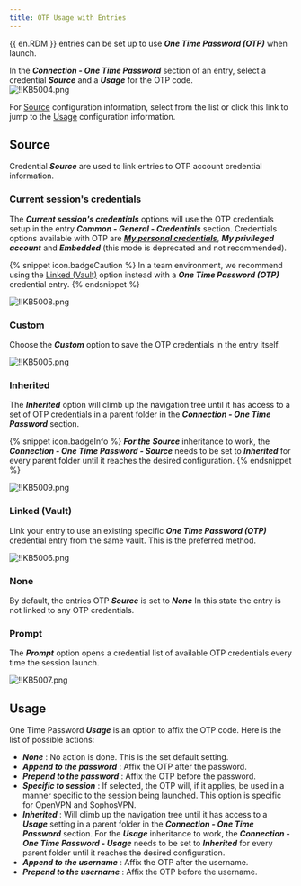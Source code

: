 ```yaml
---
title: OTP Usage with Entries
---
```

{{ en.RDM }} entries can be set up to use ***One Time Password (OTP)*** when launch.  

In the ***Connection - One Time Password*** section of an entry, select a credential ***Source*** and a ***Usage*** for the OTP code.  
![!!KB5004.png](https://webdevolutions.azureedge.net/docs/en/kb/KB5004.png)

For <a href="#source">Source</a> configuration information, select from the list or click this link to jump to the <a href="#usage">Usage</a> configuration information.

## Source <a name="source"></a>

Credential ***Source*** are used to link entries to OTP account credential information.  

### Current session's credentials

The ***Current session's credentials*** options will use the OTP credentials setup in the entry ***Common - General - Credentials*** section. Credentials options available with OTP are [***My personal credentials***](https://helprdm.devolutions.net/file_templates_mypersonalcredentials.html), ***My privileged account*** and ***Embedded*** (this mode is deprecated and not recommended).  

{% snippet icon.badgeCaution %}
In a team environment, we recommend using the <a href="#linked">Linked (Vault)</a> option instead with a ***One Time Password (OTP)*** credential entry.
{% endsnippet %}  

![!!KB5008.png](https://webdevolutions.azureedge.net/docs/en/kb/KB5008.png)

### Custom

Choose the ***Custom*** option to save the OTP credentials in the entry itself.  

![!!KB5005.png](https://webdevolutions.azureedge.net/docs/en/kb/KB5005.png)

### Inherited

The ***Inherited*** option will climb up the navigation tree until it has access to a set of OTP credentials in a parent folder in the ***Connection - One Time Password*** section.  

{% snippet icon.badgeInfo %}
***For the*** ***Source*** inheritance to work, the ***Connection - One Time Password - Source*** needs to be set to ***Inherited*** for every parent folder until it reaches the desired configuration.
{% endsnippet %}  

![!!KB5009.png](https://webdevolutions.azureedge.net/docs/en/kb/KB5009.png)

### Linked (Vault) <a name="linked"></a>

Link your entry to use an existing specific ***One Time Password (OTP)*** credential entry from the same vault. This is the preferred method.  

![!!KB5006.png](https://webdevolutions.azureedge.net/docs/en/kb/KB5006.png)

### None

By default, the entries OTP ***Source*** is set to ***None*** In this state the entry is not linked to any OTP credentials.

### Prompt

The ***Prompt*** option opens a credential list of available OTP credentials every time the session launch.

![!!KB5007.png](https://webdevolutions.azureedge.net/docs/en/kb/KB5007.png)

## Usage <a name="usage"></a>

One Time Password ***Usage*** is an option to affix the OTP code. Here is the list of possible actions:  

* ***None*** : No action is done. This is the set default setting.
* ***Append to the password*** : Affix the OTP after the password.
* ***Prepend to the password*** : Affix the OTP before the password.
* ***Specific to session*** : If selected, the OTP will, if it applies, be used in a manner specific to the session being launched. This option is specific for OpenVPN and SophosVPN.
* ***Inherited*** : Will climb up the navigation tree until it has access to a ***Usage*** setting in a parent folder in the ***Connection - One Time Password*** section. For the ***Usage*** inheritance to work, the ***Connection - One Time Password - Usage*** needs to be set to ***Inherited*** for every parent folder until it reaches the desired configuration.
* ***Append to the username*** : Affix the OTP after the username.
* ***Prepend to the username*** : Affix the OTP before the username.
